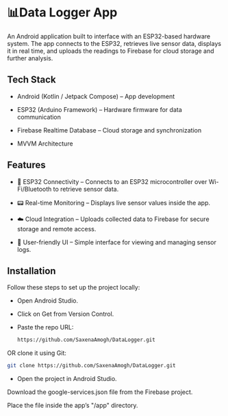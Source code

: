 # 📊Data Logger App

An Android application built to interface with an ESP32-based hardware system. The app connects to the ESP32, retrieves live sensor data, displays it in real time, and uploads the readings to Firebase for cloud storage and further analysis.
## Tech Stack

- Android (Kotlin / Jetpack Compose) – App development

- ESP32 (Arduino Framework) – Hardware firmware for data communication

- Firebase Realtime Database – Cloud storage and synchronization

- MVVM Architecture


## Features

- 🔗 ESP32 Connectivity – Connects to an ESP32 microcontroller over Wi-Fi/Bluetooth to retrieve sensor data.

- 📟 Real-time Monitoring – Displays live sensor values inside the app.

- ☁️ Cloud Integration – Uploads collected data to Firebase for secure storage and remote access.

- 📱 User-friendly UI – Simple interface for viewing and managing sensor logs.


## Installation

Follow these steps to set up the project locally:

- Open Android Studio.

- Click on Get from Version Control.

- Paste the repo URL:

    ```bash
    https://github.com/SaxenaAmogh/DataLogger.git
    ```

OR clone it using Git:

```bash
git clone https://github.com/SaxenaAmogh/DataLogger.git
```

- Open the project in Android Studio.

Download the google-services.json file from the Firebase project.

Place the file inside the app’s "/app" directory.